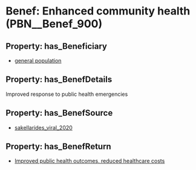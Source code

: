 # Benef: __Enhanced community health__ (PBN__Benef_900)

## Property: has_Beneficiary

* [general population](../Stakeholder/PBN__Stakeholder_9)

## Property: has_BenefDetails

Improved response to public health emergencies

## Property: has_BenefSource

* [sakellarides_viral_2020](../Article/PBN__Article_183)

## Property: has_BenefReturn

* [Improved public health outcomes, reduced healthcare costs](../BenefReturn/PBN__BenefReturn_986)

